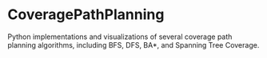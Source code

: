 # CoveragePathPlanning
Python implementations and visualizations of several coverage path planning algorithms, including BFS, DFS, BA*, and Spanning Tree Coverage.
